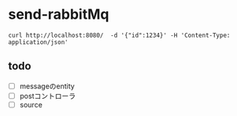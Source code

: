 # send-rabbitMq
```
curl http://localhost:8080/  -d '{"id":1234}' -H 'Content-Type: application/json'
```
## todo
- [ ] messageのentity
- [ ] postコントローラ
- [ ] source
